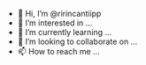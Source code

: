 - 👋 Hi, I’m @ririncantiipp
- 👀 I’m interested in ...
- 🌱 I’m currently learning ...
- 💞️ I’m looking to collaborate on ...
- 📫 How to reach me ...

<!---
ririncantiipp/ririncantiipp is a ✨ special ✨ repository because its `README.md` (this file) appears on your GitHub profile.
You can click the Preview link to take a look at your changes.
--->
